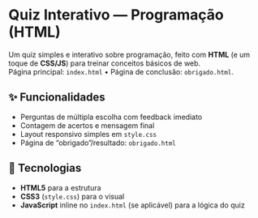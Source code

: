 # Quiz Interativo — Programação (HTML)

Um quiz simples e interativo sobre programação, feito com **HTML** (e um toque de **CSS/JS**) para treinar conceitos básicos de web.  
Página principal: `index.html` • Página de conclusão: `obrigado.html`.

## ✨ Funcionalidades

- Perguntas de múltipla escolha com feedback imediato
- Contagem de acertos e mensagem final
- Layout responsivo simples em `style.css`
- Página de “obrigado”/resultado: `obrigado.html`

## 🧱 Tecnologias

- **HTML5** para a estrutura
- **CSS3** (`style.css`) para o visual
- **JavaScript** inline no `index.html` (se aplicável) para a lógica do quiz
